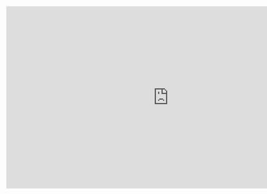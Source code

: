 <p data-ke-size="size16">&nbsp;</p>
<figure data-ke-type="video" data-ke-style="alignCenter" data-video-host="kakaotv" data-video-url="https://tv.kakao.com/v/449052233" data-video-thumbnail="https://scrap.kakaocdn.net/dn/gHe5E/hyWVU8ng0p/9mmtuMJX8A7j3xcTdZrhY1/img.jpg?width=1920&amp;height=1080&amp;face=0_0_1920_1080,https://scrap.kakaocdn.net/dn/oobxG/hyWSlT4cEx/kKvvJC9XuoT5Z7FDr1yE0k/img.jpg?width=1920&amp;height=1080&amp;face=0_0_1920_1080" data-video-width="860" data-video-height="484" data-video-origin-width="860" data-video-origin-height="484" data-ke-mobilestyle="widthContent" data-video-title="'삶이란 무엇인가'에서 업로드한 동영상" data-video-play-service="daum_tistory" data-original-url=""><iframe src="https://play-tv.kakao.com/embed/player/cliplink/449052233?service=daum_tistory" width="860" height="484" frameborder="0" allowfullscreen="true"></iframe>
<figcaption style="display: none;"></figcaption>
</figure>
<p data-ke-size="size16">&nbsp;</p>
